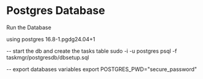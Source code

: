 # Postgres Database
Run the Database

using postgres 16.8-1.pgdg24.04+1


-- start the db and create the tasks table
sudo -i -u postgres psql -f taskmgr/postgresdb/dbsetup.sql


-- export databases variables
export POSTGRES_PWD="secure_password"
